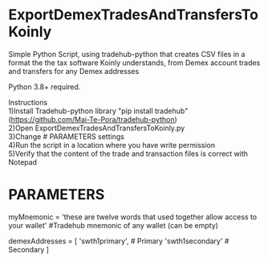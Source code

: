 # ExportDemexTradesAndTransfersToKoinly
Simple Python Script, using tradehub-python that creates CSV files in a format the the tax software Koinly understands, from Demex account trades and transfers for any Demex addresses

Python 3.8+ required.<br>

Instructions<br>
1)Install Tradehub-python library "pip install tradehub" (https://github.com/Mai-Te-Pora/tradehub-python)<br>
2)Open ExportDemexTradesAndTransfersToKoinly.py<br>
3)Change # PARAMETERS settings<br>
4)Run the script in a location where you have write permission<br>
5)Verify that the content of the trade and transaction files is correct with Notepad<br>


# PARAMETERS<br>
myMnemonic = 'these are twelve words that used together allow access to your wallet' #Tradehub mnemonic of any wallet (can be empty)<br>

demexAddresses = [
    'swth1primary', # Primary
    'swth1secondary' # Secondary
]

